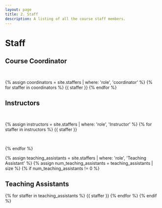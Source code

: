```yaml
---
layout: page
title: 2. Staff
description: A listing of all the course staff members.
---
```


# Staff

## Course Coordinator

<br>

{% assign coordinators = site.staffers | where: 'role', 'coordinator' %}
{% for staffer in coordinators %}
{{ staffer }}
{% endfor %}

## Instructors

<br>

{% assign instructors = site.staffers | where: 'role', 'Instructor' %}
{% for staffer in instructors %}
{{ staffer }}

<br>

{% endfor %}

{% assign teaching_assistants = site.staffers | where: 'role', 'Teaching Assistant' %}
{% assign num_teaching_assistants = teaching_assistants | size %}
{% if num_teaching_assistants != 0 %}
## Teaching Assistants

{% for staffer in teaching_assistants %}
{{ staffer }}
{% endfor %}
{% endif %}
